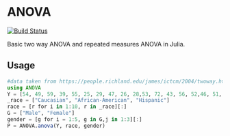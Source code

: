 # ANOVA
[![Build Status](https://travis-ci.org/grero/ANOVA.jl.svg?branch=master)](https://travis-ci.org/grero/ANOVA.jl)

Basic two way ANOVA and repeated measures ANOVA in Julia.

## Usage

```julia
#data taken from https://people.richland.edu/james/ictcm/2004/twoway.html    
using ANOVA
Y = [54, 49, 59, 39, 55, 25, 29, 47, 26, 28,53, 72, 43, 56, 52,46, 51, 33, 47, 41,33, 30, 26, 25, 29,18, 21, 34, 40, 24]
_race = ["Caucasian", "African-American", "Hispanic"]
race = [r for i in 1:10, r in _race][:]
G = ["Male", "Female"]
gender = [g for i = 1:5, g in G,j in 1:3][:]
P = ANOVA.anova(Y, race, gender)
```
